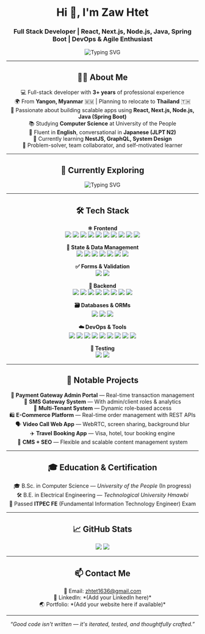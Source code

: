 <h1 align="center">Hi 👋, I'm Zaw Htet</h1>
<h3 align="center">Full Stack Developer | React, Next.js, Node.js, Java, Spring Boot | DevOps & Agile Enthusiast</h3>

<p align="center">
  <img src="https://readme-typing-svg.demolab.com?font=Fira+Code&pause=1000&center=true&width=500&lines=Frontend+%2F+Backend+Engineer;Full+Stack+JavaScript+Developer;React+%2B+Next.js+%2B+Spring+Boot;Always+Learning+New+Tech+%F0%9F%9A%80" alt="Typing SVG" />
</p>

---

<h2 align="center">👨‍💻 About Me</h2>

<p align="center">
💻 Full-stack developer with <strong>3+ years</strong> of professional experience <br/>
🌍 From <strong>Yangon, Myanmar</strong> 🇲🇲 | Planning to relocate to <strong>Thailand</strong> 🇹🇭 <br/>
🔧 Passionate about building scalable apps using <strong>React, Next.js, Node.js, Java (Spring Boot)</strong> <br/>
📚 Studying <strong>Computer Science</strong> at University of the People <br/>
💬 Fluent in <strong>English</strong>, conversational in <strong>Japanese (JLPT N2)</strong> <br/>
🌱 Currently learning <strong>NestJS, GraphQL, System Design</strong> <br/>
🧠 Problem-solver, team collaborator, and self-motivated learner <br/>
</p>

---

<h2 align="center">🤖 Currently Exploring</h2>

<p align="center">
  <img src="https://readme-typing-svg.demolab.com?font=Fira+Code&pause=1000&center=true&vCenter=true&width=500&lines=Learning+about+AI+%F0%9F%94%96;Machine+Learning+%F0%9F%92%BB;Deep+Learning+%F0%9F%94%8A;Large+Language+Models+%F0%9F%A7%A0+like+ChatGPT" alt="Typing SVG" />
</p>

---

<h2 align="center">🛠️ Tech Stack</h2>

<p align="center">
<b>⚛️ Frontend</b><br/>
<img src="https://img.shields.io/badge/JavaScript-F7DF1E?style=flat-square&logo=javascript&logoColor=black"/>
<img src="https://img.shields.io/badge/TypeScript-3178C6?style=flat-square&logo=typescript"/>
<img src="https://img.shields.io/badge/React-61DAFB?style=flat-square&logo=react"/>
<img src="https://img.shields.io/badge/Next.js-000000?style=flat-square&logo=next.js"/>
<img src="https://img.shields.io/badge/Vue.js-4FC08D?style=flat-square&logo=vue.js"/>
<img src="https://img.shields.io/badge/Tailwind_CSS-38B2AC?style=flat-square&logo=tailwind-css"/>
<img src="https://img.shields.io/badge/Bootstrap-7952B3?style=flat-square&logo=bootstrap"/>
<img src="https://img.shields.io/badge/MUI-007FFF?style=flat-square&logo=mui"/>
<img src="https://img.shields.io/badge/Ant_Design-1677FF?style=flat-square&logo=ant-design"/>
<img src="https://img.shields.io/badge/Shadcn/UI-8B5CF6?style=flat-square&logo=radix-ui"/>
</p>

<p align="center">
<b>🧠 State & Data Management</b><br/>
<img src="https://img.shields.io/badge/Redux-764ABC?style=flat-square&logo=redux"/>
<img src="https://img.shields.io/badge/Redux_Toolkit-764ABC?style=flat-square&logo=redux"/>
<img src="https://img.shields.io/badge/RTK_Query-FF4154?style=flat-square&logo=redux"/>
<img src="https://img.shields.io/badge/React_Query-FF4154?style=flat-square&logo=react-query"/>
<img src="https://img.shields.io/badge/TanStack_Query-FF4154?style=flat-square&logo=tanstack"/>
<img src="https://img.shields.io/badge/Zustand-000000?style=flat-square&logo=react"/>
<img src="https://img.shields.io/badge/SWR-000000?style=flat-square&logo=vercel"/>
</p>

<p align="center">
<b>✅ Forms & Validation</b><br/>
<img src="https://img.shields.io/badge/Zod-8B5CF6?style=flat-square&logo=zod"/>
<img src="https://img.shields.io/badge/React_Hook_Form-EC5990?style=flat-square&logo=reacthookform"/>
</p>

<p align="center">
<b>🧰 Backend</b><br/>
<img src="https://img.shields.io/badge/Node.js-339933?style=flat-square&logo=node.js"/>
<img src="https://img.shields.io/badge/Express.js-000000?style=flat-square&logo=express"/>
<img src="https://img.shields.io/badge/Java_SE-007396?style=flat-square&logo=java"/>
<img src="https://img.shields.io/badge/Java_EE-007396?style=flat-square&logo=java"/>
<img src="https://img.shields.io/badge/Spring_Boot-6DB33F?style=flat-square&logo=spring"/>
<img src="https://img.shields.io/badge/Firebase-FFCA28?style=flat-square&logo=firebase"/>
<img src="https://img.shields.io/badge/Socket.io-010101?style=flat-square&logo=socket.io"/>
<img src="https://img.shields.io/badge/WebRTC-333333?style=flat-square&logo=webrtc"/>
</p>

<p align="center">
<b>🗃️ Databases & ORMs</b><br/>
<img src="https://img.shields.io/badge/MongoDB-47A248?style=flat-square&logo=mongodb"/>
<img src="https://img.shields.io/badge/Mongoose-800000?style=flat-square&logo=mongoose"/>
<img src="https://img.shields.io/badge/MySQL-4479A1?style=flat-square&logo=mysql"/>
</p>

<p align="center">
<b>☁️ DevOps & Tools</b><br/>
<img src="https://img.shields.io/badge/AWS-232F3E?style=flat-square&logo=amazon-aws"/>
<img src="https://img.shields.io/badge/AWS_S3-569A31?style=flat-square&logo=amazon-aws"/>
<img src="https://img.shields.io/badge/Docker-2496ED?style=flat-square&logo=docker"/>
<img src="https://img.shields.io/badge/PM2-2B037A?style=flat-square&logo=npm"/>
<img src="https://img.shields.io/badge/Nginx-009639?style=flat-square&logo=nginx"/>
<img src="https://img.shields.io/badge/Apache-D22128?style=flat-square&logo=apache"/>
<img src="https://img.shields.io/badge/Git-F05032?style=flat-square&logo=git"/>
<img src="https://img.shields.io/badge/GitHub-181717?style=flat-square&logo=github"/>
<img src="https://img.shields.io/badge/VS_Code-007ACC?style=flat-square&logo=visual-studio-code"/>
</p>

<p align="center">
<b>🧪 Testing</b><br/>
<img src="https://img.shields.io/badge/Jest-C21325?style=flat-square&logo=jest"/>
<img src="https://img.shields.io/badge/React_Testing_Library-E33332?style=flat-square&logo=testing-library"/>
</p>

---

<h2 align="center">🧩 Notable Projects</h2>

<p align="center">
🔐 <strong>Payment Gateway Admin Portal</strong> — Real-time transaction management <br/>
📨 <strong>SMS Gateway System</strong> — With admin/client roles & analytics <br/>
🏢 <strong>Multi-Tenant System</strong> — Dynamic role-based access <br/>
🛍 <strong>E-Commerce Platform</strong> — Real-time order management with REST APIs <br/>
🗣 <strong>Video Call Web App</strong> — WebRTC, screen sharing, background blur <br/>
✈️ <strong>Travel Booking App</strong> — Visa, hotel, tour booking engine <br/>
🧾 <strong>CMS + SEO</strong> — Flexible and scalable content management system <br/>
</p>

---

<h2 align="center">🎓 Education & Certification</h2>

<p align="center">
🎓 B.Sc. in Computer Science — <em>University of the People</em> (In progress) <br/>
🛠 B.E. in Electrical Engineering — <em>Technological University Hmawbi</em> <br/>
🧠 Passed <strong>ITPEC FE</strong> (Fundamental Information Technology Engineer) Exam <br/>
</p>

---

<h2 align="center">📈 GitHub Stats</h2>

<p align="center">
  <img src="https://github-readme-stats.vercel.app/api?username=zawhtet1636&show_icons=true&theme=radical" />
  <img src="https://github-readme-streak-stats.herokuapp.com/?user=zawhtet1636&theme=radical" />
</p>

---

<h2 align="center">📫 Contact Me</h2>

<p align="center">
📧 Email: <a href="mailto:zhtet1636@gmail.com">zhtet1636@gmail.com</a> <br/>
💼 LinkedIn: *(Add your LinkedIn here)* <br/>
🌏 Portfolio: *(Add your website here if available)* <br/>
</p>

---

<p align="center"><i>“Good code isn't written — it's iterated, tested, and thoughtfully crafted.”</i></p>
